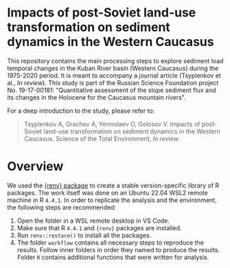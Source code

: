 # Impacts of post-Soviet land-use transformation on sediment dynamics in the Western Caucasus
This repository contains the main processing steps to explore sediment load temporal changes in the Kuban River basin (Western Caucasus) during the 1975-2020 period. It is meant to accompany a journal article (Tsyplenkov et al., *In review*). This study is part of the Russian Science Foundation project No. 19-17-00181: "Quantitative assessment of the slope sediment flux and its changes in the Holocene for the Caucasus mountain rivers".

For a deep introduction to the study, please refer to:
>Tsyplenkov A, Grachev A, Yermolaev O, Golosov V. Impacts of post-Soviet land-use transformation on sediment dynamics in the Western Caucasus. Science of the Total Environment, *In review*.

# Overview
We used the [{renv} package](https://rstudio.github.io/renv/articles/renv.html) to create a stable version-specific library of R packages. The work itself was done on an Ubuntu 22.04 WSL2 remote machine in R `4.4.1`. In order to replicate the analysis and the environment, the following steps are recommended:

1. Open the folder in a WSL remote desktop in VS Code.
2. Make sure that R `4.4.1` and `{renv}` packages are installed.
3. Run `renv::restore()` to install all the packages.
4. The folder `workflow` contains all necessary steps to reproduce the results. Follow inner folders in order they named to produce the results. Folder `R` contains additional functions that were written for analysis.